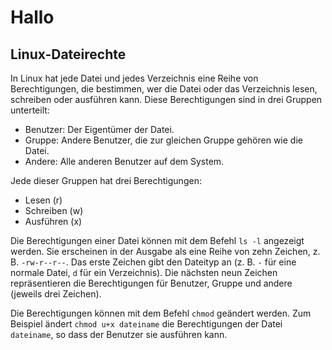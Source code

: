 # Hallo
## Linux-Dateirechte

In Linux hat jede Datei und jedes Verzeichnis eine Reihe von Berechtigungen, die bestimmen, wer die Datei oder das Verzeichnis lesen, schreiben oder ausführen kann. Diese Berechtigungen sind in drei Gruppen unterteilt:

- Benutzer: Der Eigentümer der Datei.
- Gruppe: Andere Benutzer, die zur gleichen Gruppe gehören wie die Datei.
- Andere: Alle anderen Benutzer auf dem System.

Jede dieser Gruppen hat drei Berechtigungen:

- Lesen (r)
- Schreiben (w)
- Ausführen (x)

Die Berechtigungen einer Datei können mit dem Befehl `ls -l` angezeigt werden. Sie erscheinen in der Ausgabe als eine Reihe von zehn Zeichen, z. B. `-rw-r--r--`. Das erste Zeichen gibt den Dateityp an (z. B. `-` für eine normale Datei, `d` für ein Verzeichnis). Die nächsten neun Zeichen repräsentieren die Berechtigungen für Benutzer, Gruppe und andere (jeweils drei Zeichen).

Die Berechtigungen können mit dem Befehl `chmod` geändert werden. Zum Beispiel ändert `chmod u+x dateiname` die Berechtigungen der Datei `dateiname`, so dass der Benutzer sie ausführen kann.